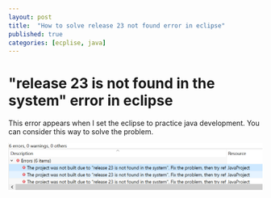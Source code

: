 ```yaml
---
layout: post
title:  "How to solve release 23 not found error in eclipse"
published: true
categories: [ecplise, java]
---
```


# "release 23 is not found in the system" error in eclipse

This error appears when I set the eclipse to practice java development.
You can consider this way to solve the problem.

![release23ErrorMessage](/_resources/_images/release23-error-message.png)
